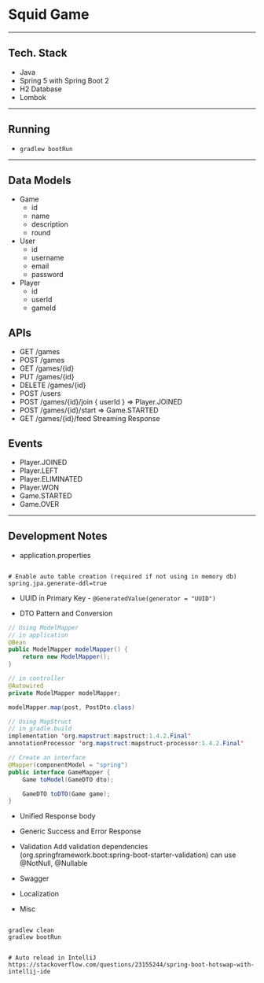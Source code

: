 # Squid Game

---

## Tech. Stack

- Java
- Spring 5 with Spring Boot 2
- H2 Database
- Lombok

---

## Running

- `gradlew bootRun`

---

## Data Models

- Game
  - id
  - name
  - description
  - round
- User
  - id
  - username
  - email
  - password
- Player
  - id
  - userId
  - gameId

## APIs

- GET /games
- POST /games
- GET /games/{id}
- PUT /games/{id}
- DELETE /games/{id}
- POST /users
- POST /games/{id}/join      { userId } => Player.JOINED
- POST /games/{id}/start                => Game.STARTED
- GET /games/{id}/feed       Streaming Response

## Events

- Player.JOINED
- Player.LEFT
- Player.ELIMINATED
- Player.WON
- Game.STARTED
- Game.OVER

---

## Development Notes

- application.properties
```

# Enable auto table creation (required if not using in memory db)
spring.jpa.generate-ddl=true

```

- UUID in Primary Key - `@GeneratedValue(generator = "UUID")`

- DTO Pattern and Conversion
```java
// Using ModelMapper
// in application
@Bean
public ModelMapper modelMapper() {
	return new ModelMapper();
}

// in controller
@Autowired
private ModelMapper modelMapper;

modelMapper.map(post, PostDto.class)

// Using MapStruct
// in gradle.build
implementation 'org.mapstruct:mapstruct:1.4.2.Final'
annotationProcessor 'org.mapstruct:mapstruct-processor:1.4.2.Final'

// Create an interface
@Mapper(componentModel = "spring")
public interface GameMapper {
    Game toModel(GameDTO dto);

    GameDTO toDTO(Game game);
}

```

- Unified Response body

- Generic Success and Error Response

- Validation
Add validation dependencies (org.springframework.boot:spring-boot-starter-validation)
can use @NotNull, @Nullable

- Swagger

- Localization

- Misc
```shell

gradlew clean
gradlew bootRun


# Auto reload in IntelliJ
https://stackoverflow.com/questions/23155244/spring-boot-hotswap-with-intellij-ide


```